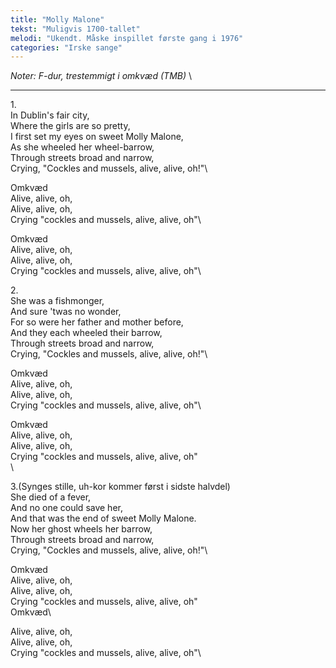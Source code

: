 ```yaml
---
title: "Molly Malone"
tekst: "Muligvis 1700-tallet"
melodi: "Ukendt. Måske inspillet første gang i 1976"
categories: "Irske sange"
---
```

*Noter: F-dur, trestemmigt i omkvæd (TMB)* \

***

1\.\
In Dublin's fair city,\
Where the girls are so pretty,\
I first set my eyes on sweet Molly Malone,\
As she wheeled her wheel-barrow,\
Through streets broad and narrow,\
Crying, "Cockles and mussels, alive, alive, oh!"\

Omkvæd\
Alive, alive, oh,\
Alive, alive, oh,\
Crying "cockles and mussels, alive, alive, oh"\

Omkvæd\
Alive, alive, oh,\
Alive, alive, oh,\
Crying "cockles and mussels, alive, alive, oh"\

2\.\
She was a fishmonger,\
And sure 'twas no wonder,\
For so were her father and mother before,\
And they each wheeled their barrow,\
Through streets broad and narrow,\
Crying, "Cockles and mussels, alive, alive, oh!"\

Omkvæd\
Alive, alive, oh,\
Alive, alive, oh,\
Crying "cockles and mussels, alive, alive, oh"\

Omkvæd\
Alive, alive, oh,\
Alive, alive, oh,\
Crying "cockles and mussels, alive, alive, oh"\
\

3.(Synges stille, uh-kor kommer først i sidste halvdel)\
She died of a fever,\
And no one could save her,\
And that was the end of sweet Molly Malone.\
Now her ghost wheels her barrow,\
Through streets broad and narrow,\
Crying, "Cockles and mussels, alive, alive, oh!"\

Omkvæd\
Alive, alive, oh,\
Alive, alive, oh,\
Crying "cockles and mussels, alive, alive, oh"\
Omkvæd\

Alive, alive, oh,\
Alive, alive, oh,\
Crying "cockles and mussels, alive, alive, oh"\
